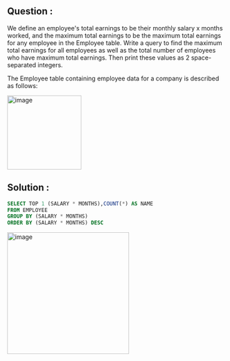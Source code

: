 ## Question :
We define an employee's total earnings to be their monthly salary x months worked, and the maximum total 
earnings to be the maximum total earnings for any employee in the Employee table. Write a query to find 
the maximum total earnings for all employees as well as the total number of employees who have maximum total 
earnings. Then print these values as 2 space-separated integers.

The Employee table containing employee data for a company is described as follows:

<img width="171" alt="image" src="https://github.com/user-attachments/assets/a97677a2-16a6-4122-8f5a-ea6f5b273af7" />

## Solution :
```sql
SELECT TOP 1 (SALARY * MONTHS),COUNT(*) AS NAME
FROM EMPLOYEE
GROUP BY (SALARY * MONTHS)
ORDER BY (SALARY * MONTHS) DESC
```
<img width="281" alt="image" src="https://github.com/user-attachments/assets/d612810e-96c2-45a4-b871-3398b6bc6f58" />



